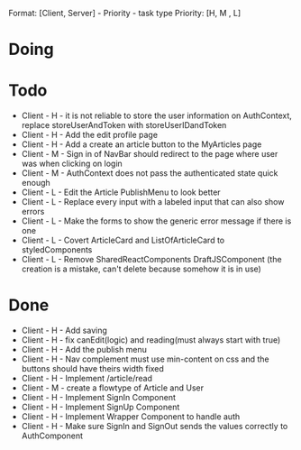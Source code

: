 Format: [Client, Server] - Priority - task type
Priority: [H, M , L]

# Doing

# Todo

* Client - H - it is not reliable to store the user information on AuthContext, replace storeUserAndToken with storeUserIDandToken
* Client - H - Add the edit profile page
* Client - H - Add a create an article button to the MyArticles page
* Client - M - Sign in of NavBar should redirect to the page where user was when clicking on login
* Client - M - AuthContext does not pass the authenticated state quick enough
* Client - L - Edit the Article PublishMenu to look better
* Client - L - Replace every input with a labeled input that can also show errors
* Client - L - Make the forms to show the generic error message if there is one
* Client - L - Covert ArticleCard and ListOfArticleCard to styledComponents
* Client - L - Remove SharedReactComponents DraftJSComponent (the creation is a mistake, can't delete because somehow it is in use)

# Done

* Client - H - Add saving
* Client - H - fix canEdit(logic) and reading(must always start with true)
* Client - H - Add the publish menu
* Client - H - Nav complement must use min-content on css and the buttons should have theirs width fixed
* Client - H - Implement /article/read
* Client - M - create a flowtype of Article and User
* Client - H - Implement SignIn Component
* Client - H - Implement SignUp Component
* Client - H - Implement Wrapper Component to handle auth
* Client - H - Make sure SignIn and SignOut sends the values correctly to AuthComponent

